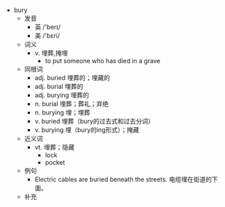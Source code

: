 - bury
  - 发音
    - 英 /'berɪ/
    - 美 /'bɛri/
  - 词义
    - v. 埋葬,掩埋
      - to put someone who has died in a  grave 
  - 同根词
    - adj. buried 埋葬的；埋藏的
    - adj. burial 埋葬的
    - adj. burying 埋葬的
    - n. burial 埋葬；葬礼；弃绝
    - n. burying 埋；埋葬
    - v. buried 埋葬（bury的过去式和过去分词）
    - v. burying 埋（bury的ing形式）；掩藏
  - 近义词
    - vt. 埋葬；隐藏
      - lock
      - pocket
  - 例句
    - Electric cables are buried beneath the streets. 电缆埋在街道的下面。
  - 补充